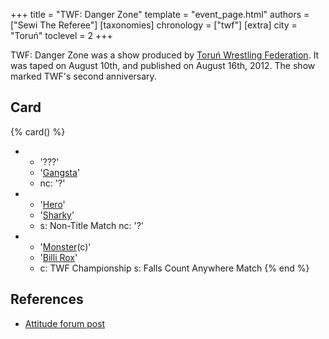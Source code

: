 +++
title = "TWF: Danger Zone"
template = "event_page.html"
authors = ["Sewi The Referee"]
[taxonomies]
chronology = ["twf"]
[extra]
city = "Toruń"
toclevel = 2
+++

TWF: Danger Zone was a show produced by [Toruń Wrestling Federation](@/o/twf.md). It was taped on August 10th, and published on August 16th, 2012. The show marked TWF's second anniversary.

## Card

{% card() %}
- - '???'
  - '[Gangsta](@/w/jay-revolt.md)'
  - nc: '?'
- - '[Hero](@/w/pj-blake.md)'
  - '[Sharky](@/w/sharky.md)'
  - s: Non-Title Match
    nc: '?'
- - '[Monster](@/w/chris-hunter.md)(c)'
  - '[Billi Rox](@/w/corin-mear.md)'
  - c: TWF Championship
    s: Falls Count Anywhere Match
{% end %}

## References

* [Attitude forum post](https://forum.wrestling.pl/topic/33649-twf-danger-zone-100813-2-lata-twf)
